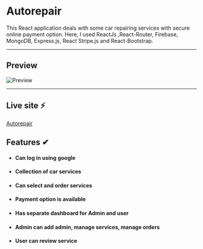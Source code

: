 # Autorepair

This React application deals with some car repairing services with secure online payment option.
Here, I used ReactJs ,React-Router, Firebase, MongoDB, Express.js, React Stripe.js and React-Bootstrap.

---

## Preview

![Preview](https://i.ibb.co/3fVjJBr/Fire-Shot-Capture-005-Am-I-Responsive-ami-responsivedesign-is.png)

---

## Live site ⚡

[Autorepair](https://autorepair-e6808.web.app/)

## Features ✔

- #### Can log in using google

- #### Collection of car services

- #### Can select and order services

- #### Payment option is available

- #### Has separate dashboard for Admin and user

- #### Admin can add admin, manage services, manage orders

- #### User can review service

##
